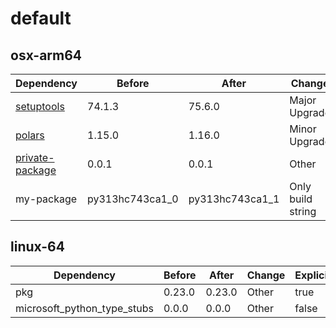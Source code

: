 # default

## osx-arm64

|Dependency|Before|After|Change|Explicit|
|-|-|-|-|-|
|[setuptools](https://pypi.org/project/setuptools)|74.1.3|75.6.0|Major Upgrade|true|
|[polars](https://prefix.dev/channels/conda-forge/packages/polars)|1.15.0|1.16.0|Minor Upgrade|true|
|[private-package](https://prefix.dev/channels/setup-pixi-test/packages/private-package)|0.0.1|0.0.1|Other|true|
|my-package|py313hc743ca1_0|py313hc743ca1_1|Only build string|true|

## linux-64

|Dependency|Before|After|Change|Explicit|
|-|-|-|-|-|
|pkg|0.23.0|0.23.0|Other|true|
|microsoft_python_type_stubs|0.0.0|0.0.0|Other|false|

[^1]: **Bold** means explicit dependency.
[^2]: Dependency got downgraded.
